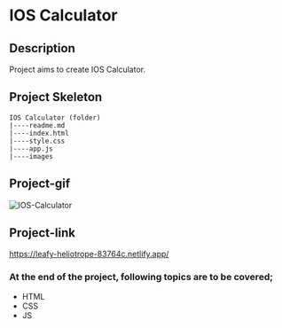 # IOS Calculator
## Description
Project aims to create IOS Calculator.
## Project Skeleton
```
IOS Calculator (folder)
|----readme.md
|----index.html
|----style.css
|----app.js		
|----images
```
## Project-gif
![IOS-Calculator](https://github.com/achieve-software/achieve-software/blob/main/img/%C4%B1os%20calculator.gif?raw=true)
## Project-link
https://leafy-heliotrope-83764c.netlify.app/
### At the end of the project, following topics are to be covered;
- HTML
- CSS
- JS
